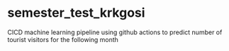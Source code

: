 # semester_test_krkgosi
CICD machine learning pipeline using github actions to predict number of tourist visitors for the following month
